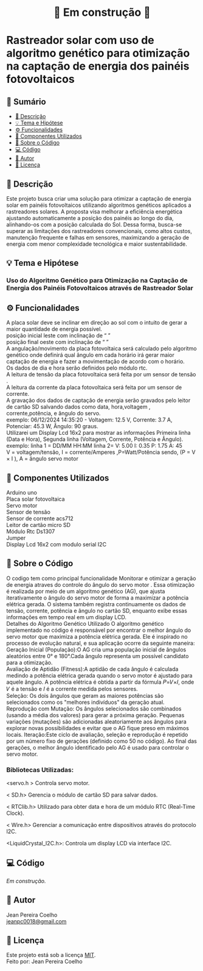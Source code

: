 <h1 align="center"> 
	🚧 Em construção 🚧
</h1>

# Rastreador solar com uso de algoritmo genético para otimização na captação de energia dos painéis fotovoltaicos

<!-- ---------------------------------------------------------------------- -->

## 📄 Sumário
- [📝 Descrição](#-descrição)
- [💡 Tema e Hipótese](#-tema-e-hipótese)
- [⚙ Funcionalidades](#-Funcionalidades)
- [🔧 Componentes Utilizados](#-componentes-utilizados)
- [📂 Sobre o Código](#-sobre-o-código)
- [💻 Código](#-código)
- [🦸 Autor](#-autor)
- [📜 Licença](#-licença)

<!-- ---------------------------------------------------------------------- -->

## 📄 Descrição
Este projeto busca criar uma solução para otimizar a captação de energia solar em painéis fotovoltaicos utilizando algoritmos genéticos aplicados a rastreadores solares. A proposta visa melhorar a eficiência energética ajustando automaticamente a posição dos painéis ao longo do dia, alinhando-os com a posição calculada do Sol. Dessa forma, busca-se superar as limitações dos rastreadores convencionais, como altos custos, manutenção frequente e falhas em sensores, maximizando a geração de energia com menor complexidade tecnológica e maior sustentabilidade.

<!-- ---------------------------------------------------------------------- -->

## 💡 Tema e Hipótese
### Uso do Algoritmo Genético para Otimização na Captação de Energia dos Painéis Fotovoltaicos através de Rastreador Solar

<!-- ---------------------------------------------------------------------- -->

## ⚙ Funcionalidades
A placa solar deve se inclinar em direção ao sol com o intuito de gerar a maior quantidade de energia possível.<br/>
posição inicial leste com inclinação de “ ” <br/>
posição final oeste com inclinação de “ ” <br/>
A angulação/movimento da placa fotovoltaica será calculado pelo algoritmo genético onde definirá qual ângulo em cada horário irá gerar maior captação de energia e fazer a movimentação de acordo com o horário.<br/>
Os dados de dia e hora serão definidos pelo módulo rtc.<br/>
A leitura de tensão da placa fotovoltaica será feita por um sensor de tensão .<br/>
A leitura da corrente da placa fotovoltaica será feita por um sensor de corrente. <br/>
A gravação dos dados de captação de energia serão gravados pelo leitor de cartão SD salvando dados como data, hora,voltagem , corrente,potência,  e ângulo do servo.<br/>
exemplo: 06/12/2024 14:35:20 - Voltagem: 12.5 V, Corrente: 3.7 A, Potenciar: 45.3 W, Ângulo: 90 graus. <br/>
Utilizarei um Display Lcd 16x2  para mostrar as informações Primeira linha (Data e Hora), Segunda linha (Voltagem, Corrente, Potência e Ângulo).<br/>
exemplo:
linha 1 = DD/MM HH:MM
linha 2= V: 5.00 I: 0.35 P: 1.75 A: 45 <br/>
V = voltagem/tensão, I = corrente/Amperes ,P=Watt/Potência sendo, (P = V × I ), A = ângulo servo motor


<!-- ---------------------------------------------------------------------- -->

## 🔧 Componentes Utilizados
Arduino uno<br/>
Placa solar fotovoltaica<br/>
Servo motor<br/>
Sensor de tensão<br/>
Sensor de corrente acs712<br/>
Leitor de cartão micro SD<br/>
Módulo Rtc Ds1307<br/>
Jumper<br/>
Display Lcd 16x2 com modulo serial I2C<br/>


<!-- ---------------------------------------------------------------------- -->

## 📂 Sobre o Código
O codigo tem como principal funcionalidade Monitorar e otimizar a geração de energia atraves do controle do ângulo do servo motor . Essa otimização é realizada por meio de um algoritmo genético (AG), que ajusta iterativamente o ângulo do servo motor de forma a maximizar a potência elétrica gerada. O sistema também registra continuamente os dados de tensão, corrente, potência e ângulo no cartão SD, enquanto exibe essas informações em tempo real em um display LCD.<br/>
Detalhes do Algoritmo Genético Utilizado
O algoritmo genético implementado no código é responsável por encontrar o melhor ângulo do servo motor que maximiza a potência elétrica gerada. Ele é inspirado no processo de evolução natural, e sua aplicação ocorre da seguinte maneira:<br/>
Geração Inicial (População):O AG cria uma população inicial de ângulos aleatórios entre 0° e 180°.Cada ângulo representa um possível candidato para a otimização.<br/>
Avaliação de Aptidão (Fitness):A aptidão de cada ângulo é calculada medindo a potência elétrica gerada quando o servo motor é ajustado para aquele ângulo.
A potência elétrica é obtida a partir da fórmula 𝑃=𝑉×𝐼, onde 𝑉 é a tensão e 𝐼 é a corrente medida pelos sensores.<br/>
Seleção: Os dois ângulos que geram as maiores potências são selecionados como os "melhores indivíduos" da geração atual.<br/>
Reprodução com Mutação: Os ângulos selecionados são combinados (usando a média dos valores) para gerar a próxima geração.
Pequenas variações (mutações) são adicionadas aleatoriamente aos ângulos para explorar novas possibilidades e evitar que o AG fique preso em máximos locais.
Iteração:Este ciclo de avaliação, seleção e reprodução é repetido por um número fixo de gerações (definido como 50 no código).
Ao final das gerações, o melhor ângulo identificado pelo AG é usado para controlar o servo motor.<br/>

### Bibliotecas Utilizadas:
<servo.h >   Controla servo motor.<br/>

< SD.h> Gerencia o módulo de cartão SD para salvar dados.<br/>

< RTClib.h> Utilizado para obter data e hora de um módulo RTC (Real-Time Clock).<br/>

< Wire.h> Gerenciar a comunicação entre dispositivos através do protocolo I2C.<br/>

<LiquidCrystal_I2C.h>: Controla um display LCD via interface I2C.<br/>


<!-- ---------------------------------------------------------------------- -->

## 💻 Código
_Em construção._

<!-- ---------------------------------------------------------------------- -->

## 🦸 Autor
Jean Pereira Coelho  
[jeanpc0018@gmail.com](mailto:jeanpc0018@gmail.com)

<!-- ---------------------------------------------------------------------- -->

## 📜 Licença
Este projeto está sob a licença [MIT](./LICENSE).  
Feito por: Jean Pereira Coelho
